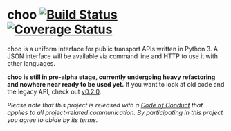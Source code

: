 # choo [![Build Status](https://img.shields.io/travis/codingcatgirl/choo.svg)](https://travis-ci.org/codingcatgirl/choo) [![Coverage Status](https://img.shields.io/coveralls/codingcatgirl/choo.svg)](https://coveralls.io/github/codingcatgirl/choo?branch=master)

choo is a uniform interface for public transport APIs written in Python 3. A JSON interface will be available via command line and HTTP to use it with other languages.

**choo is still in pre-alpha stage, currently undergoing heavy refactoring and nowhere near ready to be used yet.** If you want to look at old code and the legacy API, check out [v0.2.0](https://github.com/codingcatgirl/choo/tree/0.2.0).

*Please note that this project is released with a [Code of Conduct](CODE_OF_CONDUCT.md) that applies to all project-related communication. By participating in this project you agree to abide by its terms.*

